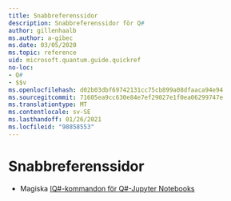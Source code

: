 ```yaml
---
title: Snabbreferenssidor
description: Snabbreferenssidor för Q#
author: gillenhaalb
ms.author: a-gibec
ms.date: 03/05/2020
ms.topic: reference
uid: microsoft.quantum.guide.quickref
no-loc:
- Q#
- $$v
ms.openlocfilehash: d02b03dbf69742131cc75cb899a08dfaaca94e94
ms.sourcegitcommit: 71605ea9cc630e84e7ef29027e1f0ea06299747e
ms.translationtype: MT
ms.contentlocale: sv-SE
ms.lasthandoff: 01/26/2021
ms.locfileid: "98858553"
---
```

# <a name="quick-reference-pages"></a>Snabbreferenssidor

* Magiska [IQ#-kommandon för Q#-Jupyter Notebooks](xref:microsoft.quantum.guide.quickref.iqsharp)
